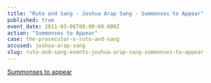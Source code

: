 ```yaml
---
title: "Ruto and Sang - Joshua Arap Sang - Summonses to Appear"
published: true
event_date: 2011-03-08T00:00:00.000Z
action: "Summonses to Appear"
case: the-prosecutor-v-ruto-and-sang
accused: joshua-arap-sang
slug: ruto-and-sang-events-joshua-arap-sang-summonses-to-appear
---
```


[Summonses to appear](http://www.icc-cpi.int/iccdocs/doc/doc1037044.pdf)

